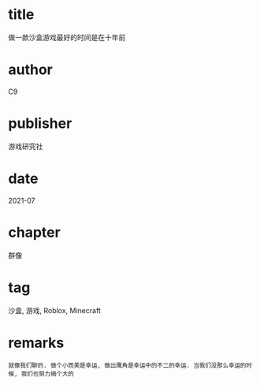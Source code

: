 # title
做一款沙盒游戏最好的时间是在十年前

# author
C9

# publisher
游戏研究社

# date
2021-07

# chapter
群像

# tag
沙盒, 游戏, Roblox, Minecraft

# remarks
`就像我们聊的. 做个小而美是幸运, 做出鹰角是幸运中的不二的幸运. 当我们没那么幸运的时候, 我们也努力搞个大的`

